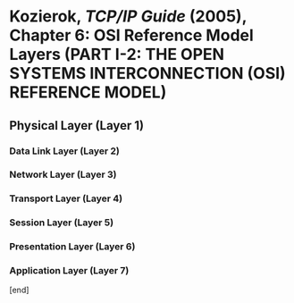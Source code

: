 # Kozierok, _TCP/IP Guide_ (2005), Chapter 6: OSI Reference Model Layers (PART I-2: THE OPEN SYSTEMS INTERCONNECTION (OSI) REFERENCE MODEL)


## Physical Layer (Layer 1)

### Data Link Layer (Layer 2)

### Network Layer (Layer 3)

### Transport Layer (Layer 4)

### Session Layer (Layer 5)

### Presentation Layer (Layer 6)

### Application Layer (Layer 7)




[end]